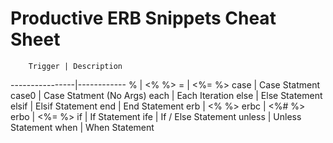 # Productive ERB Snippets Cheat Sheet

        Trigger | Description
----------------|------------
              % | <% %>
              = | <%= %>
           case | Case Statment
          case0 | Case Statment (No Args)
           each | Each Iteration
           else | Else Statement
          elsif | Elsif Statement
            end | End Statement
            erb | <% %>
           erbc | <%# %>
           erbo | <%= %>
             if | If Statement
            ife | If / Else Statement
         unless | Unless Statement
           when | When Statement
